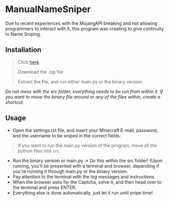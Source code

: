 # ManualNameSniper
Due to recent experiences with the MojangAPI breaking and not allowing programmers to interact with it, this program was creating to give continuity to Name Sniping.

## Installation

> Click [here](https://www.mediafire.com/file/0ph9wkh4glv3hx2/ManualSniper_.zip/file).
>
> Download the .zip file
>
> Extract the file, and run either main.py or the binary version.

*Do not mess with the src folder, everything needs to be run from within it. If you want to move the binary file around or any of the files within, create a shortcut.*

## Usage

- Open the settings.txt file, and insert your Minecraft E-mail, password, and the username to be sniped in the correct fields.

> If you want to run the main.py version of the program, move all the python files into `src`.

- Run the binary version or main.py -> Do this within the src folder! (Upon running, you'll be presented with a terminal and browser, depending if you're running it through main.py or the binary version.
- Pay attention to the terminal with the log messages and instructions.
- When the browser asks for the Captcha, solve it, and then head over to the terminal and press ENTER.
- Everything else is done automatically, just let it run until snipe time!
